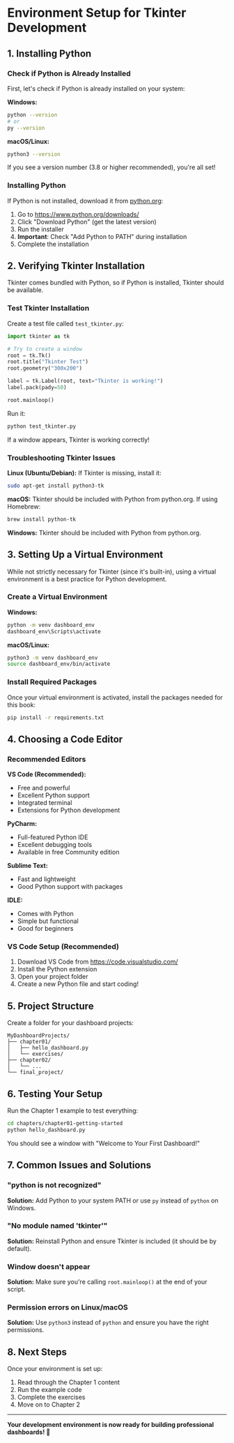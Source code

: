 # Environment Setup for Tkinter Development

## 1. Installing Python

### Check if Python is Already Installed

First, let's check if Python is already installed on your system:

**Windows:**
```bash
python --version
# or
py --version
```

**macOS/Linux:**
```bash
python3 --version
```

If you see a version number (3.8 or higher recommended), you're all set!

### Installing Python

If Python is not installed, download it from [python.org](https://www.python.org/downloads/):

1. Go to https://www.python.org/downloads/
2. Click "Download Python" (get the latest version)
3. Run the installer
4. **Important**: Check "Add Python to PATH" during installation
5. Complete the installation

## 2. Verifying Tkinter Installation

Tkinter comes bundled with Python, so if Python is installed, Tkinter should be available.

### Test Tkinter Installation

Create a test file called `test_tkinter.py`:

```python
import tkinter as tk

# Try to create a window
root = tk.Tk()
root.title("Tkinter Test")
root.geometry("300x200")

label = tk.Label(root, text="Tkinter is working!")
label.pack(pady=50)

root.mainloop()
```

Run it:
```bash
python test_tkinter.py
```

If a window appears, Tkinter is working correctly!

### Troubleshooting Tkinter Issues

**Linux (Ubuntu/Debian):**
If Tkinter is missing, install it:
```bash
sudo apt-get install python3-tk
```

**macOS:**
Tkinter should be included with Python from python.org. If using Homebrew:
```bash
brew install python-tk
```

**Windows:**
Tkinter should be included with Python from python.org.

## 3. Setting Up a Virtual Environment

While not strictly necessary for Tkinter (since it's built-in), using a virtual environment is a best practice for Python development.

### Create a Virtual Environment

**Windows:**
```bash
python -m venv dashboard_env
dashboard_env\Scripts\activate
```

**macOS/Linux:**
```bash
python3 -m venv dashboard_env
source dashboard_env/bin/activate
```

### Install Required Packages

Once your virtual environment is activated, install the packages needed for this book:

```bash
pip install -r requirements.txt
```

## 4. Choosing a Code Editor

### Recommended Editors

**VS Code (Recommended):**
- Free and powerful
- Excellent Python support
- Integrated terminal
- Extensions for Python development

**PyCharm:**
- Full-featured Python IDE
- Excellent debugging tools
- Available in free Community edition

**Sublime Text:**
- Fast and lightweight
- Good Python support with packages

**IDLE:**
- Comes with Python
- Simple but functional
- Good for beginners

### VS Code Setup (Recommended)

1. Download VS Code from https://code.visualstudio.com/
2. Install the Python extension
3. Open your project folder
4. Create a new Python file and start coding!

## 5. Project Structure

Create a folder for your dashboard projects:

```
MyDashboardProjects/
├── chapter01/
│   ├── hello_dashboard.py
│   └── exercises/
├── chapter02/
│   └── ...
└── final_project/
```

## 6. Testing Your Setup

Run the Chapter 1 example to test everything:

```bash
cd chapters/chapter01-getting-started
python hello_dashboard.py
```

You should see a window with "Welcome to Your First Dashboard!"

## 7. Common Issues and Solutions

### "python is not recognized"

**Solution:** Add Python to your system PATH or use `py` instead of `python` on Windows.

### "No module named 'tkinter'"

**Solution:** Reinstall Python and ensure Tkinter is included (it should be by default).

### Window doesn't appear

**Solution:** Make sure you're calling `root.mainloop()` at the end of your script.

### Permission errors on Linux/macOS

**Solution:** Use `python3` instead of `python` and ensure you have the right permissions.

## 8. Next Steps

Once your environment is set up:

1. Read through the Chapter 1 content
2. Run the example code
3. Complete the exercises
4. Move on to Chapter 2

---

**Your development environment is now ready for building professional dashboards! 🚀**
